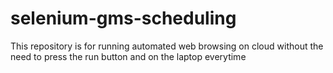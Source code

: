 # selenium-gms-scheduling
This repository is for running automated web browsing on cloud without the need to press the run button and on the laptop everytime
